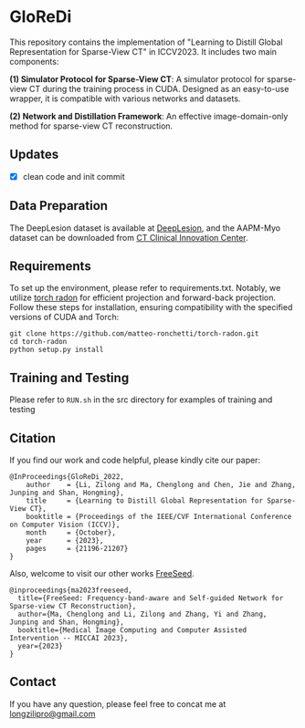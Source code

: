 # GloReDi

This repository contains the implementation of "Learning to Distill Global Representation for Sparse-View CT" in ICCV2023. It includes two main components:

**(1) Simulator Protocol for Sparse-View CT**: A simulator protocol for sparse-view CT during the training process in CUDA. Designed as an easy-to-use wrapper, it is compatible with various networks and datasets.

**(2) Network and Distillation Framework**: An effective image-domain-only method for sparse-view CT reconstruction.



## Updates
- [x] clean code and init commit



## Data Preparation
The DeepLesion dataset is available at [DeepLesion](https://nihcc.app.box.com/v/ChestXray-NIHCC), and the AAPM-Myo dataset can be downloaded from [CT Clinical Innovation Center](https://ctcicblog.mayo.edu/2016-low-dose-ct-grand-challenge/).


## Requirements
To set up the environment, please refer to requirements.txt. Notably, we utilize [torch radon](https://github.com/faebstn96/torch-radon) for efficient projection and forward-back projection. Follow these steps for installation, ensuring compatibility with the specified versions of CUDA and Torch:
```shell
git clone https://github.com/matteo-ronchetti/torch-radon.git
cd torch-radon
python setup.py install
```


## Training and Testing
Please refer to ```RUN.sh``` in the src directory for examples of training and testing


## Citation
If you find our work and code helpful, please kindly cite our paper:
```
@InProceedings{GloReDi_2022,
    author    = {Li, Zilong and Ma, Chenglong and Chen, Jie and Zhang, Junping and Shan, Hongming},
    title     = {Learning to Distill Global Representation for Sparse-View CT},
    booktitle = {Proceedings of the IEEE/CVF International Conference on Computer Vision (ICCV)},
    month     = {October},
    year      = {2023},
    pages     = {21196-21207}
}
```

Also, welcome to visit our other works [FreeSeed](https://github.com/Masaaki-75/freeseed). 
```
@inproceedings{ma2023freeseed,
  title={FreeSeed: Frequency-band-aware and Self-guided Network for Sparse-view CT Reconstruction},  
  author={Ma, Chenglong and Li, Zilong and Zhang, Yi and Zhang, Junping and Shan, Hongming}, 
  booktitle={Medical Image Computing and Computer Assisted Intervention -- MICCAI 2023},
  year={2023}
}
```



## Contact

If you have any question, please feel free to concat me at longzilipro@gmail.com


